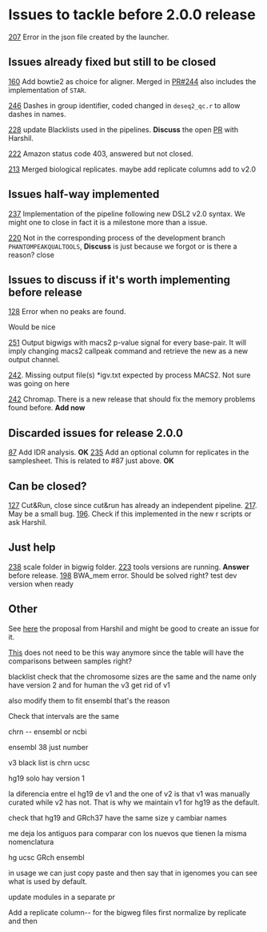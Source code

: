 # Issues to tackle before 2.0.0 release

[207](https://github.com/nf-core/chipseq/issues/207) Error in the json file created by the launcher.

## Issues already fixed but still to be closed

[160](https://github.com/nf-core/chipseq/issues/160) Add bowtie2 as choice for aligner. Merged in [PR#244](https://github.com/nf-core/chipseq/pull/244) also includes the implementation of `STAR`.

[246](https://github.com/nf-core/chipseq/issues/246) Dashes in group identifier, coded changed in `deseq2_qc.r` to allow dashes in names. 

[228](https://github.com/nf-core/chipseq/issues/228) update Blacklists used in the pipelines. **Discuss** the open [PR](https://github.com/nf-core/chipseq/pull/250) with Harshil.

[222](https://github.com/nf-core/chipseq/issues/222) Amazon status code 403, answered but not closed.

[213](https://github.com/nf-core/chipseq/issues/213) Merged biological replicates.
maybe add replicate columns add to v2.0

## Issues half-way implemented

[237](https://github.com/nf-core/chipseq/issues/237) Implementation of the pipeline following new DSL2 v2.0 syntax. We might one to close in fact it is a milestone more than a issue.

[220](https://github.com/nf-core/chipseq/issues/220) Not in the corresponding process of the development branch `PHANTOMPEAKQUALTOOLS`, **Discuss** is just because we forgot or is there a reason?
close
## Issues to discuss if it's worth implementing before release

[128](https://github.com/nf-core/chipseq/issues/128) Error when no peaks are found.

Would be nice 

[251](https://github.com/nf-core/chipseq/issues/251) Output bigwigs with macs2 p-value signal for every base-pair. It will imply changing macs2 callpeak command and retrieve the new as a new output channel.

[242](https://github.com/nf-core/chipseq/issues/242). Missing output file(s) *igv.txt expected by process MACS2. Not sure was going on here

[242](https://github.com/nf-core/chipseq/issues/233) Chromap. There is a new release that should fix the memory problems found before. **Add now**

## Discarded issues for release 2.0.0

[87](https://github.com/nf-core/chipseq/issues/87) Add IDR analysis. **OK**
[235](https://github.com/nf-core/chipseq/issues/235) Add an optional column for replicates in the samplesheet. This is related to #87 just above. **OK**

## Can be closed?

[127](https://github.com/nf-core/chipseq/issues/127) Cut&Run, close since cut&run has already an independent pipeline.
[217](https://github.com/nf-core/chipseq/issues/217). May be a small bug.
[196](https://github.com/nf-core/chipseq/issues/196). Check if this implemented in the new r scripts or ask Harshil.

## Just help

[238](https://github.com/nf-core/chipseq/issues/238) scale folder in bigwig folder.
[223](https://github.com/nf-core/chipseq/issues/223) tools versions are running. **Answer** before release.
[198](https://github.com/nf-core/chipseq/issues/198) BWA_mem error. Should be solved right?
test dev version when ready

## Other

See [here](https://nfcore.slack.com/archives/CJRH30T6V/p1639051236150900) the proposal from Harshil and might be good to create an issue for it.

[This](https://github.com/nf-core/chipseq/blob/6924b669422215f9021144b251e83fc9929be1fe/main.nf#L1396) does not need to be this way anymore since the table will have the comparisons between samples right?

blacklist check that the chromosome sizes are the same and the name
only have version 2 and for human the v3
get rid of v1

also modify them to fit ensembl
that's the reason 

Check that intervals are the same

chrn -- ensembl or ncbi

ensembl 38 just number

v3 black list is chrn ucsc 

hg19 solo hay version 1 

la diferencia entre el hg19 de v1 and the one of v2 is that v1 was manually curated while v2 has not. That is why we maintain v1 for hg19 as the default.

check that hg19 and GRch37 have the same size
y cambiar names

me deja los antiguos para comparar con los nuevos que tienen la misma nomenclatura

hg ucsc GRch ensembl

in usage we can just copy paste and then say that in igenomes you can see what is used by default.

update modules in a separate pr

Add a replicate column-- for the bigweg files first normalize by replicate and then 